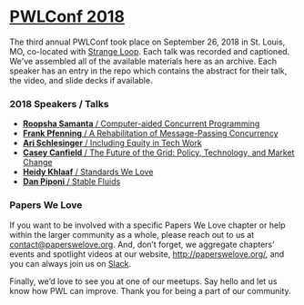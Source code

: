 # [PWLConf 2018](https://pwlconf.org)

The third annual PWLConf took place on September 26, 2018 in St. Louis, MO, co-located with [Strange Loop](https://thestrangeloop.com). Each talk was recorded and captioned. We've assembled all of the available materials here as an archive. Each speaker has an entry in the repo which contains the abstract for their talk, the video, and slide decks if available.

### 2018 Speakers / Talks

- [**Roopsha Samanta** / Computer-aided Concurrent Programming](https://github.com/papers-we-love/pwlconf-info/tree/master/2018/roopsha-samanta)
- [**Frank Pfenning** / A Rehabilitation of Message-Passing Concurrency](https://github.com/papers-we-love/pwlconf-info/tree/master/2018/frank-pfenning)
- [**Ari Schlesinger** / Including Equity in Tech Work](https://github.com/papers-we-love/pwlconf-info/tree/master/2018/ari-schlesinger)
- [**Casey Canfield** / The Future of the Grid: Policy, Technology, and Market Change](https://github.com/papers-we-love/pwlconf-info/tree/master/2018/casey-canfield)
- [**Heidy Khlaaf** / Standards We Love](https://github.com/papers-we-love/pwlconf-info/tree/master/2018/heidy-khlaad)
- [**Dan Piponi** / Stable Fluids](https://github.com/papers-we-love/pwlconf-info/tree/master/2018/dan-piponi)

### Papers We Love

If you want to be involved with a specific Papers We Love chapter or help within the larger community as a whole, please reach out to us at <a href="mailto:contact@paperswelove.org">contact@paperswelove.org</a>. And, don’t forget, we aggregate chapters’ events and spotlight videos at our website, <a href="http://paperswelove.org/">http://paperswelove.org/</a>, and you can always join us on <a href="http://papersweloveslack.herokuapp.com/">Slack</a>.

Finally, we’d love to see you at one of our meetups. Say hello and let us know how PWL can improve. Thank you for being a part of our community.
